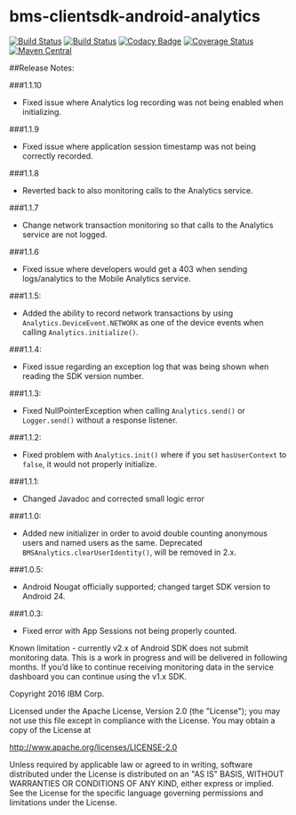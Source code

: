 # bms-clientsdk-android-analytics

[![Build Status](https://travis-ci.org/ibm-bluemix-mobile-services/bms-clientsdk-android-analytics.svg?branch=master)](https://travis-ci.org/ibm-bluemix-mobile-services/bms-clientsdk-android-analytics)
[![Build Status](https://travis-ci.org/ibm-bluemix-mobile-services/bms-clientsdk-android-analytics.svg?branch=development)](https://travis-ci.org/ibm-bluemix-mobile-services/bms-clientsdk-android-analytics)
[![Codacy Badge](https://api.codacy.com/project/badge/Grade/a7341d4023484dfeb09bf79d0db97484)](https://www.codacy.com/app/ibm-bluemix-mobile-services/bms-clientsdk-android-analytics?utm_source=github.com&amp;utm_medium=referral&amp;utm_content=ibm-bluemix-mobile-services/bms-clientsdk-android-analytics&amp;utm_campaign=Badge_Grade)
[![Coverage Status](https://coveralls.io/repos/github/ibm-bluemix-mobile-services/bms-clientsdk-android-analytics/badge.svg?branch=code-coverage)](https://coveralls.io/github/ibm-bluemix-mobile-services/bms-clientsdk-android-analytics?branch=code-coverage)
[![Maven Central](https://maven-badges.herokuapp.com/maven-central/com.ibm.mobilefirstplatform.clientsdk.android/analytics/badge.svg)](https://maven-badges.herokuapp.com/maven-central/com.ibm.mobilefirstplatform.clientsdk.android/analytics)

##Release Notes:

###1.1.10
- Fixed issue where Analytics log recording was not being enabled when initializing.

###1.1.9
- Fixed issue where application session timestamp was not being correctly recorded.

###1.1.8
- Reverted back to also monitoring calls to the Analytics service.

###1.1.7
- Change network transaction monitoring so that calls to the Analytics service are not logged.

###1.1.6
- Fixed issue where developers would get a 403 when sending logs/analytics to the Mobile Analytics service.

###1.1.5:
- Added the ability to record network transactions by using `Analytics.DeviceEvent.NETWORK` as one of the device events when calling `Analytics.initialize()`.

###1.1.4:
- Fixed issue regarding an exception log that was being shown when reading the SDK version number.

###1.1.3:
- Fixed NullPointerException when calling `Analytics.send()` or `Logger.send()` without a response listener.

###1.1.2:
- Fixed problem with `Analytics.init()` where if you set `hasUserContext` to `false`, it would not properly initialize.

###1.1.1:
- Changed Javadoc and corrected small logic error

###1.1.0:
- Added new initializer in order to avoid double counting anonymous users and named users as the same. Deprecated `BMSAnalytics.clearUserIdentity()`, will be removed in 2.x.

###1.0.5:
- Android Nougat officially supported; changed target SDK version to Android 24.

###1.0.3:
- Fixed error with App Sessions not being properly counted.

Known limitation - currently v2.x of Android SDK does not submit monitoring data. This is a work in progress and will be delivered in following months. If you’d like to continue receiving monitoring data in the service dashboard you can continue using the v1.x SDK.

Copyright 2016 IBM Corp.

Licensed under the Apache License, Version 2.0 (the "License");
you may not use this file except in compliance with the License.
You may obtain a copy of the License at

http://www.apache.org/licenses/LICENSE-2.0

Unless required by applicable law or agreed to in writing, software
distributed under the License is distributed on an "AS IS" BASIS,
WITHOUT WARRANTIES OR CONDITIONS OF ANY KIND, either express or implied.
See the License for the specific language governing permissions and
limitations under the License.
